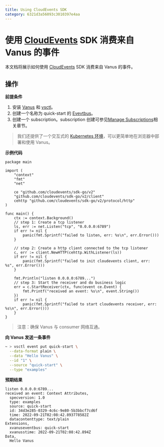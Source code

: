 ```yaml
---
title: Using CloudEvents SDK
category: 6321d3a56093c3010397e4aa
---
```


# 使用 [CloudEvents](https://github.com/cloudevents) SDK 消费来自 Vanus 的事件

本文档将展示如何使用 [CloudEvents](https://github.com/cloudevents) SDK 消费来自 Vanus 的事件。

## 操作

**前提条件**

1. 安装 [Vanus](https://github.com/linkall-labs/docs/blob/main/user-manual/getting-started/install/k8s(recommended).md) 和 [vsctl](https://github.com/linkall-labs/docs/blob/main/user-manual/how-to/vsctl.md)。
2. 创建一个名称为 quick-start 的 [Evevtbus](https://github.com/linkall-labs/docs/blob/main/concepts/eventbus.md)。
3. 创建一个 subscription。subscription 创建可参见[Manage Subscriptions](https://github.com/linkall-labs/docs/blob/main/user-manual/how-to/managing-subscription.md)相关章节。

> 我们还提供了一个交互式的 [Kubernetes 环境](https://play.linkall.com/)，可以更简单地在浏览器中部署和使用 Vanus。

**示例代码**

```golang
package main

import (
	"context"
	"fmt"
	"net"

	ce "github.com/cloudevents/sdk-go/v2"
	"github.com/cloudevents/sdk-go/v2/client"
	cehttp "github.com/cloudevents/sdk-go/v2/protocol/http"
)

func main() {
	ctx := context.Background()
	// step 1: Create a tcp listener
	ls, err := net.Listen("tcp", "0.0.0.0:6789")
	if err != nil {
		panic(fmt.Sprintf("failed to listen, err: %s\n", err.Error()))
	}

	// step 2: Create a http client connected to the tcp listener
	c, err := client.NewHTTP(cehttp.WithListener(ls))
	if err != nil {
		panic(fmt.Sprintf("failed to init cloudevents client, err: %s", err.Error()))
	}

	fmt.Println("listen 0.0.0.0:6789...")
	// step 3: Start the receiver and do business logic
	err = c.StartReceiver(ctx, func(event ce.Event) {
		fmt.Printf("received an event: %s\n", event.String())
	})
	if err != nil {
		panic(fmt.Sprintf("failed to start cloudevents receiver, err: %s\n", err.Error()))
	}
}

```
> 注意：确保 Vanus 与 consumer 网络互通。

**向 Vanus 发送一条事件**

```bash
~ > vsctl event put quick-start \
  --data-format plain \
  --data "Hello Vanus" \
  --id "1" \
  --source "quick-start" \
  --type "examples"
```

**预期结果**

```
listen 0.0.0.0:6789...
received an event: Context Attributes,
  specversion: 1.0
  type: examples
  source: quick-start
  id: 34d3e285-0329-4c6c-9e80-5b3bbcf7cd6f
  time: 2022-09-21T02:08:42.893778582Z
  datacontenttype: text/plain
Extensions,
  xvanuseventbus: quick-start
  xvanusstime: 2022-09-21T02:08:42.894Z
Data,
  Hello Vanus
```